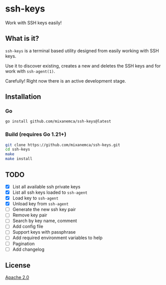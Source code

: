 # ssh-keys

Work with SSH keys easily!

## What is it?

`ssh-keys` is a terminal based utility designed from easily working with SSH keys.

Use it to discover existing, creates a new and deletes the SSH keys and for work with `ssh-agent(1)`.

Carefully! Right now there is an active development stage.

## Installation

### Go

```bash
go install github.com/mixanemca/ssh-keys@latest
```

### Build (requires Go 1.21+)

```bash
git clone https://github.com/mixanemca/ssh-keys.git
cd ssh-keys
make
make install
```

## TODO

- [x] List all available ssh private keys
- [x] List all ssh keys loaded to `ssh-agent`
- [x] Load key to `ssh-agent`
- [x] Unload key from `ssh-agent`
- [ ] Generate the new ssh key pair
- [ ] Remove key pair
- [ ] Search by key name, comment
- [ ] Add config file
- [ ] Support keys with passphrase
- [ ] Add required environment variables to help
- [ ] Pagination
- [ ] Add changelog

## License

[Apache 2.0](https://github.com/mixanemca/ssh-keys/raw/main/LICENSE)
